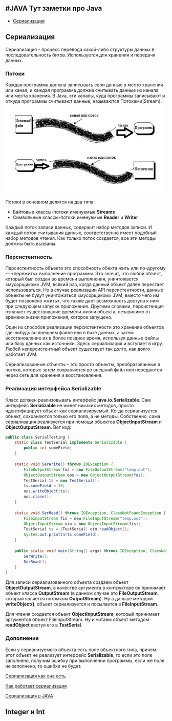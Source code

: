 #JAVA
Тут заметки про Java
-----------
- [Сериализация](#Сериализация)

## Сериализация
Сериализация -  процесс перевода какой-либо структуры данных в последовательность битов. Используется для хранения и передачи данных.

### Потоки

   Каждая программа должна записывать свои данные в место хранения или канал, и каждая программа должна считывать данные из канала или места хранения. В Java, эти каналы, куда программы записывают и откуда программы считывают данные, называются Потоками(Stream).
![java01.jpg](/img/java01.jpg)

   Потоки в основном делятся на два типа:
- Байтовые классы-потоки именуемые **Streams**
- Символьные классы-потоки именуемые **Reader** и **Writer**

Каждый поток записи данных, содержит набор методов записи. И каждый поток считывания данных, соответственно имеет подобный набор методов чтения. Как только поток создается, все эти методы должны быть вызваны.
  
  ### Персистентность

Персистентность объекта это способность обекта жить или по-другому — «пережить» выполнение программы. Это значит, что любой объект, который был создан во времени выполнения, уничтожается «мусорщиком» JVM, всякий раз, когда данный объект далее перестает использоваться. Но в случае реализации API персистентности, данные объекты не будут уничтожаться «мусорщиком» JVM, вместо чего им будет позволено «жить», что также дает возможность доступа к ним при следующем запуске приложения. Другими словами, персистенция означает существование времени жизни объекта, независимо от времени жизни приложения, которое запущено.

   Один из способов реализации персистентности это хранение объектов где-нибудь во внешнем файле или в базе данных, а затем восстановление их в более позднее время, используя данные файлы или базу данных как источники. Здесь сериализация и вступает в игру. Любой неперсистентный объект существует так долго, как долго работает JVM.

   Сериализованные объекты – это просто объекты, преобразованные в потоки, которые затем сохраняются во внешний файл или передаются через сеть для хранения и восстановления.
   
   
### Реализация интерфейса Serializable

Класс должен реализовывать интерфейс **java.io.Serializable**. Сам интерфейс **Serializable** не имеет никаких методов, просто идентифицирует объект как сериализируемый. Когда сериализуется объект, сохраняются только его поля, а не методы. Собственно, сама сериализация реализуется при помощи объектов **ObjectInputStream** и **ObjectOutputStream**. Вот код:
```java
public class SerialTesting {
    static class TestSerial implements Serializable {
        public int someField;
    }
 
    static void SerWrite() throws IOException {
        FileOutputStream fos = new FileOutputStream("temp.out");
        ObjectOutputStream oos = new ObjectOutputStream(fos);
        TestSerial ts = new TestSerial();
        ts.someField = 30;
        oos.writeObject(ts);
        oos.close();
    }
 
    static void SerRead() throws IOException, ClassNotFoundException {
        FileInputStream fis = new FileInputStream("temp.out");
        ObjectInputStream oin = new ObjectInputStream(fis);
        TestSerial ts = (TestSerial) oin.readObject();
        System.out.println(ts.someField);
    }
 
    public static void main(String[] args) throws IOException, ClassNotFoundException {
        SerWrite();
        SerRead();
    }
}
```
   Для записи сериализованного объекта создаем объект **ObjectOutputStream**, в качестве аргумента в контрукторе он принимает объект класса **OutputStream** (в данном случае это **FileOutputStream**, который является потомком **OutputStream**). Ну а дальше методом **writeObject()**, объект сериализуется и посылается в **FileInputStream**.

   Для чтения создается объект **ObjectInputStream**, который принимает аргументов объект FileInputStream. Ну и читаем объект методом **readObject** кастуя его в **TestSerial**.
   
   ### Дополнение

   Если у сериализуемого объекта есть поле объектного типа, причем этот объект не реализует интерфейс **Serializable**, то если это поле заполнено, получим ошибку при выполнении программы, если же поле не заполнено, то ошибки не будет.
   
[Сериализация как она есть](http://www.skipy.ru/technics/serialization.html)

[Как работает сериализация](http://info.javarush.ru/translation/2013/09/03/%D0%9A%D0%B0%D0%BA-%D1%80%D0%B0%D0%B1%D0%BE%D1%82%D0%B0%D0%B5%D1%82-%D1%81%D0%B5%D1%80%D0%B8%D0%B0%D0%BB%D0%B8%D0%B7%D0%B0%D1%86%D0%B8%D1%8F-%D0%B2-Java.html)

[Сериализация в JAVA](https://habrahabr.ru/post/60317/)

## Integer и Int